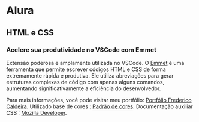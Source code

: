 # Alura
## HTML e CSS
### Acelere sua produtividade no VSCode com Emmet
Extensão poderosa e amplamente utilizada no VSCode. O [Emmet](https://docs.emmet.io/) é uma ferramenta que permite escrever códigos HTML e CSS de forma extremamente rápida e produtiva. Ele utiliza abreviações para gerar estruturas complexas de código com apenas alguns comandos, aumentando significativamente a eficiência do desenvolvedor.

Para mais informações, você pode visitar meu portfólio: [Portfólio Frederico Caldeira](https://dericofredy.github.io/Alura/).
Utilizado base de cores : [Padrão de cores](https://colorhunt.co/palette/fef3e2bec6a0708871606676).
Documentação auxiliar CSS : [Mozilla Developer](https://developer.mozilla.org/en-US/docs/Web/CSS).
